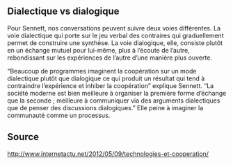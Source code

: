 ## Dialectique vs dialogique

Pour Sennett, nos conversations peuvent suivre deux voies différentes. La voie dialectique qui porte sur le jeu verbal des contraires qui graduellement permet de construire une synthèse. La voie dialogique, elle, consiste plutôt en un échange mutuel pour lui-même, plus à l’écoute de l’autre, rebondissant sur les expériences de l’autre d’une manière plus ouverte. 

“Beaucoup de programmes imaginent la coopération sur un mode dialectique plutôt que dialogique ce qui produit un résultat qui tend à contraindre l’expérience et inhiber la coopération” explique Sennett. “La société moderne est bien meilleure à organiser la première forme d’échange que la seconde ; meilleure à communiquer via des arguments dialectiques que de penser des discussions dialogiques.” Elle peine à imaginer la communauté comme un processus.

## Source

http://www.internetactu.net/2012/05/09/technologies-et-cooperation/